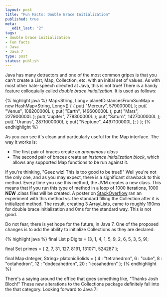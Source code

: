 ```yaml
--- 
layout: post
title: "Fun Facts: Double Brace Initialization"
published: true
meta: 
  _edit_last: "2"
tags: 
- double brace initialization
- Fun facts
- Java
- Java 7
type: post
status: publish
---
```

Java has many detractors and one of the most common gripes is that you can't create a List, Map, Collection, etc. with an initial set of values. As with most other hate-speech directed at Java, this is not true! There is a handy feature colloquially called <em>double brace initialization</em>. It is used as follows:


{% highlight java %}
Map<String, Long> planetDistancesFromSunMap = new HashMap<String, Long>()
{ {
	put( "Mercury", 57900000L );
	put( "Venus", 108200000L );
	put( "Earth", 149600000L );
	put( "Mars", 227900000L );
	put( "Jupiter", 778300000L );
	put( "Saturn", 1427000000L );
	put( "Uranus", 2871000000L );
	put( "Neptune", 4497100000L );
} };
{% endhighlight %}

As you can see it's clean and particularly useful for the Map interface. The way it works is:

- The first pair of braces create an *anonymous class*
- The second pair of braces create an *instance initialization block*, which allows any supported Map functions to be run against it.


If you're thinking, "Geez wiz! This is too good to be true!!" Well you're not the only one, and as you may expect, there is a significant drawback to this method. Every time you use this method, the JVM creates a new class. This means that if you run this type of method in a loop of 1000 iterations, 1000 <strong>NEW </strong>.class files<strong> </strong>will be created. A poster on <a href="http://stackoverflow.com/questions/924285/efficiency-of-java-double-brace-initialization">StackOverflow</a> ran an experiment with this method vs. the standard filling the Collection after it is initialized method. The result, creating 3 ArrayLists, came to roughly 190ms for double brace initialization and 0ms for the standard way. This is not good.

Do not fear, there is yet hope for the future, in Java 7. One of the proposed changes is to add the ability to initialize Collections as they are declared:

{% highlight java %}
final List<Integer> piDigits = [3, 1, 4, 1, 5, 9, 2, 6, 5, 3, 5, 9];

final Set<Integer> primes = { 2, 7, 31, 127, 8191, 131071, 524287 };

final Map<Integer, String> platonicSolids = { 4 : "tetrahedron", 6 : "cube", 8 : "octahedron", 12 : "dodecahedron", 20 : "icosahedron" };
{% endhighlight %}

There's a saying around the office that goes something like, "Thanks Josh Bloch!" These new alterations to the Collections package definitely fall into the that category. Looking forward to Java 7!
